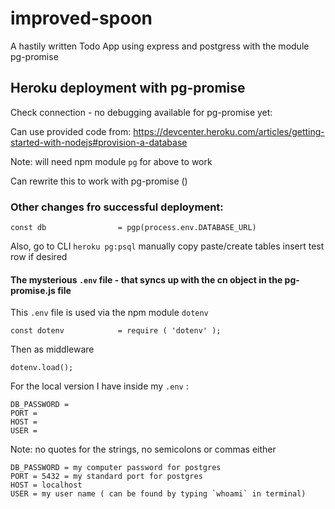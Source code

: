# improved-spoon

A hastily written Todo App using express and postgress with the module pg-promise

## Heroku deployment with pg-promise

Check connection - no debugging available for pg-promise yet:

Can use provided code from: https://devcenter.heroku.com/articles/getting-started-with-nodejs#provision-a-database

Note: will need npm module `pg` for above to work

Can rewrite this to work with pg-promise ()



### Other changes fro successful deployment:

```
const db                = pgp(process.env.DATABASE_URL)

```

Also,
go to CLI `heroku pg:psql`
manually copy paste/create tables
insert test row if desired


#### The mysterious `.env` file - that syncs up with the cn object in the pg-promise.js file
This `.env` file is used via the npm module `dotenv` 

`const dotenv            = require ( 'dotenv' );`

Then as middleware 

`dotenv.load();`

For the local version I have inside my `.env` :

```
DB_PASSWORD = 
PORT = 
HOST = 
USER = 

```

Note: no quotes for the strings, no semicolons or commas either

```
DB_PASSWORD = my computer password for postgres
PORT = 5432 = my standard port for postgres
HOST = localhost 
USER = my user name ( can be found by typing `whoami` in terminal)
```
